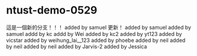 # ntust-demo-0529
這是一個新的分支！！！
added by samuel 更新！
added by samuel 
added by samuel 
addd by kc
addd by Wei
added by kc2
added by yt123
added by vicstar
added by weihung_lai__123
added by phoebe
added by neil
added by neil
added by neil
added by Jarvis-2
added by Jessica
